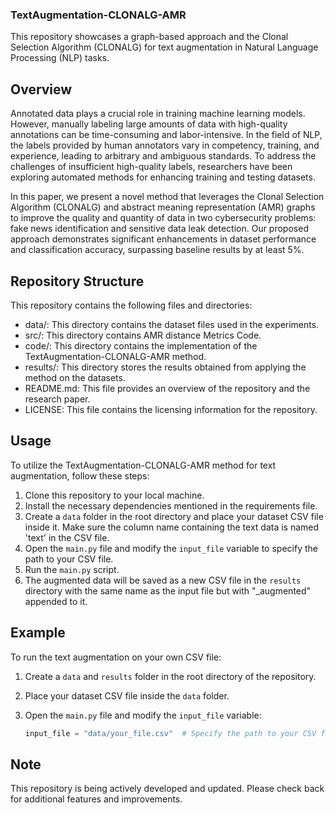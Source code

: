 ### TextAugmentation-CLONALG-AMR
This repository showcases a graph-based approach and the Clonal Selection Algorithm (CLONALG) for text augmentation in Natural Language Processing (NLP) tasks.

## Overview
Annotated data plays a crucial role in training machine learning models. However, manually labeling large amounts of data with high-quality annotations can be time-consuming and labor-intensive. In the field of NLP, the labels provided by human annotators vary in competency, training, and experience, leading to arbitrary and ambiguous standards. To address the challenges of insufficient high-quality labels, researchers have been exploring automated methods for enhancing training and testing datasets.

In this paper, we present a novel method that leverages the Clonal Selection Algorithm (CLONALG) and abstract meaning representation (AMR) graphs to improve the quality and quantity of data in two cybersecurity problems: fake news identification and sensitive data leak detection. Our proposed approach demonstrates significant enhancements in dataset performance and classification accuracy, surpassing baseline results by at least 5%.

## Repository Structure
This repository contains the following files and directories:

- data/: This directory contains the dataset files used in the experiments.
- src/: This directory contains AMR distance Metrics Code.
- code/: This directory contains the implementation of the TextAugmentation-CLONALG-AMR method.
- results/: This directory stores the results obtained from applying the method on the datasets.
- README.md: This file provides an overview of the repository and the research paper.
- LICENSE: This file contains the licensing information for the repository.

## Usage
To utilize the TextAugmentation-CLONALG-AMR method for text augmentation, follow these steps:

1. Clone this repository to your local machine.
2. Install the necessary dependencies mentioned in the requirements file.
3. Create a `data` folder in the root directory and place your dataset CSV file inside it. Make sure the column name containing the text data is named 'text' in the CSV file.
4. Open the `main.py` file and modify the `input_file` variable to specify the path to your CSV file.
5. Run the `main.py` script.
6. The augmented data will be saved as a new CSV file in the `results` directory with the same name as the input file but with "_augmented" appended to it.

## Example

To run the text augmentation on your own CSV file:

1. Create a `data` and `results` folder in the root directory of the repository.
2. Place your dataset CSV file inside the `data` folder.
3. Open the `main.py` file and modify the `input_file` variable:

   ```python
   input_file = "data/your_file.csv"  # Specify the path to your CSV file
    ```

## Note
This repository is being actively developed and updated. Please check back for additional features and improvements.